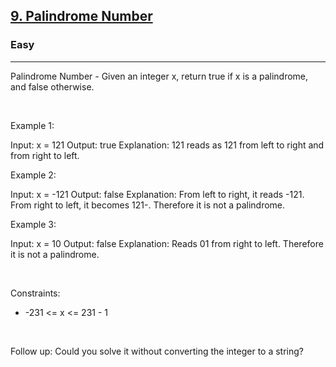 <h2><a href="https://leetcode.com/problems/palindrome-number/">9. Palindrome Number</a></h2><h3>Easy</h3><hr>Palindrome Number - Given an integer x, return true if x is a palindrome, and false otherwise.

 

Example 1:


Input: x = 121
Output: true
Explanation: 121 reads as 121 from left to right and from right to left.


Example 2:


Input: x = -121
Output: false
Explanation: From left to right, it reads -121. From right to left, it becomes 121-. Therefore it is not a palindrome.


Example 3:


Input: x = 10
Output: false
Explanation: Reads 01 from right to left. Therefore it is not a palindrome.


 

Constraints:

 * -231 <= x <= 231 - 1

 

Follow up: Could you solve it without converting the integer to a string?